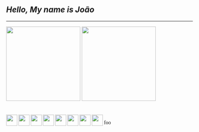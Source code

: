  ## *Hello, My name is João*
 ---

<div>
 <img height="200px" src="https://github-readme-stats.vercel.app/api?username=jon1Santos&show_icons=true&theme=tokyonight&hide_border=true" />  
 <img height="200px" src="https://github-readme-stats.vercel.app/api/top-langs/?username=jon1Santos&langs_count=5&theme=tokyonight&hide_border=true" />
</div>
<br/>
<br/>
<div align="center">
   <img align="left" height="30px" src="https://cdn.jsdelivr.net/gh/devicons/devicon/icons/html5/html5-original.svg" />
   <img align="left" height="30px" src="https://cdn.jsdelivr.net/gh/devicons/devicon/icons/css3/css3-plain.svg" />
   <img align="left" height="30px" src="https://cdn.jsdelivr.net/gh/devicons/devicon/icons/javascript/javascript-original.svg" />
   <img align="left" height="30px" src="https://cdn.jsdelivr.net/gh/devicons/devicon/icons/typescript/typescript-plain.svg" />
   <img align="left" height="30px"  src="https://cdn.jsdelivr.net/gh/devicons/devicon/icons/nodejs/nodejs-original.svg" />
   <img align="left" height="30px" src="https://cdn.jsdelivr.net/gh/devicons/devicon/icons/git/git-original.svg" />
   <img align="left" height="30px" src="https://cdn.jsdelivr.net/gh/devicons/devicon/icons/redux/redux-original.svg" />
   <img align="left" height="30px" src="https://cdn.jsdelivr.net/gh/devicons/devicon/icons/npm/npm-original-wordmark.svg" />
</div>

<span style="font-family: 'Consolas';">foo</span>


          

